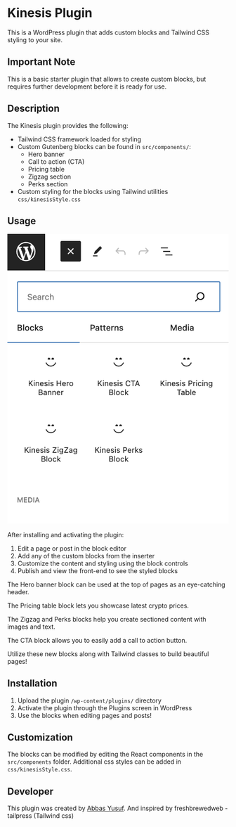 # Kinesis Plugin

This is a WordPress plugin that adds custom blocks and Tailwind CSS styling to your site.

## Important Note

This is a basic starter plugin that allows to create custom blocks, but requires further development before it is ready for use.

## Description

The Kinesis plugin provides the following:

- Tailwind CSS framework loaded for styling
- Custom Gutenberg blocks can be found in `src/components/`:
  - Hero banner
  - Call to action (CTA)
  - Pricing table
  - Zigzag section
  - Perks section
- Custom styling for the blocks using Tailwind utilities `css/kinesisStyle.css`

## Usage

![PNG of the Blocks](gutenberg-blocks.png)

After installing and activating the plugin:

1. Edit a page or post in the block editor
2. Add any of the custom blocks from the inserter
3. Customize the content and styling using the block controls
4. Publish and view the front-end to see the styled blocks

The Hero banner block can be used at the top of pages as an eye-catching header.

The Pricing table block lets you showcase latest crypto prices.

The Zigzag and Perks blocks help you create sectioned content with images and text.

The CTA block allows you to easily add a call to action button.

Utilize these new blocks along with Tailwind classes to build beautiful pages!

## Installation

1. Upload the plugin `/wp-content/plugins/` directory
2. Activate the plugin through the Plugins screen in WordPress
3. Use the blocks when editing pages and posts!

## Customization

The blocks can be modified by editing the React components in the `src/components` folder.
Additional css styles can be added in `css/kinesisStyle.css`.

## Developer

This plugin was created by [Abbas Yusuf](https://github.com/abbasyusuf).
And inspired by freshbrewedweb - tailpress (Tailwind css)

